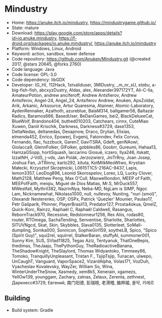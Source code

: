 # Mindustry

- Home: https://anuke.itch.io/mindustry, https://mindustrygame.github.io/
- State: mature
- Download: https://play.google.com/store/apps/details?id=io.anuke.mindustry, https://f-droid.org/packages/io.anuke.mindustry/, https://anuke.itch.io/mindustry
- Platform: Windows, Linux, Android
- Keyword: action, sandbox, tower defense
- Code repository: https://github.com/Anuken/Mindustry.git (@created 2017, @stars 20645, @forks 2760)
- Code language: Java
- Code license: GPL-3.0
- Code dependency: libGDX
- Developer: (G_H), 112Hack, 1stvaliduser, 3MIDustry, _m_nr_sU, _stabu_, a-big-fish-fish, abcxyzDustry, Aldas, alex, Alexander397172YT, Ali-C-Ila, AmateurPotion, andrew anciferoff, Andrew Antsfierov, Andrew Antsiferov, Angel-24, Angel_24, Antsiferov Andrew, Anuken, ApsZoldat, Arik, Arkanic, Arksource, Artur Quaresma, Atanner, Atomic-Laboratory, AydenRennaker, Azathoth, azureblue, BalaM314, ballgamer56, Baltazár Radics, Baramos666, BasedUser, BeDanGames, bei2, BlackDeluxeCat, BlueWolf, Brandons404, buthed010203, Catchears, cinnx, CuteMiao Xuwen, Daniil Krischik, Darkness, Darkness#3729, dase1353, DeltaNedas, deltanedas, Dexapnow, Draco, Drylian, Elixias, elmenda452, Enrico, Epowerj, Evgenij, Fatonndev, Felix Corvus, Fernando, flac, fuzzbuck, Garen7, GaviTSRA, Gdeft, genNAowl, GioIacca9, GlennFolker, GlFolker, gobbles86, Goobrr, Gureumi, Hahaa13, HamzaGSopp, hortiSquash, Iaccarino Giosuè, iczero, Ilya246, itskatt, IzzatNH, J-VdS, j-vds, Jan Polák, Jerzozwierz, JniTrRny, Joan Josep, Joshua Fan, JrTRinny, karlo292, kituta, KotMilkMeoWtwo, Krystian Małecki, Krzysztof Skrzętnicki, L0615T1C5-216AC-9437, Lapis, lemon3357, LeoDog896, Leonid Skorospelov, Lorex, LQ, Lucky Clover, Math2128, Matthew Peng, Max O'Cull, Maxwelllondon, MEEP of Faith, MEEPofFaith, meiqiu, Miguel de Dios Matias, Mr.S, MrDuck557, MWestfall, Mythril382, NazrinNya, Neba-MD, NgLam is SIMP, Ngọc Lam, Nicknamewhat, Nikolass1000, null, nullevoy, Nunting, "nuri (smol)", Olexandr Nesterenko, OSP, OSPx, Patrick 'Quezler' Mounier, Paulao17, Petr Gašparík, Phinner, PlayerBrasil13, Predator127, Prosta4okua, QmelZ, Quick-Korc, Rainzz, Raphaël C, Raphaël Caldwell, Rasangus, RebornTrack970, Recessive, Redstonneur1256, Rex Aliis, rodas80, router, RTOmega, SachaTending, Senventise, Sharlotte, Sharlottes, SITUVNgcd, Skat, Skin, Skybbles, Slava0135, Slotterleet, SoMall-dumpling, Somka000, Sonnicon, SophieGirl159, soytheLB, Spico, "Spico (Spirit Guy)", squi2rel, squirrel, StalkerBaran, stuffyAI, summoner001, Sunny Kim, SUS, SVlad11825, Tegas Aziz, Tentyanuk, ThatOneBepis, thedimas, TheJaaju, ThePythonGuy, TheRadioactiveBanana, TheShadowKnight, TheSlaylord, Thomas Widyantoko, Timmeey86, Tomoko, TranquillyUnpleasant, Tristan F., TsjipTsjip, Tunacan, ulwepo, UnCaughT, Vanguard, VaporSpace2, VizardAlpha, Volas171, VozDuh, Vyacheslav Kovalevsky, WayZer, William So, Wina, WinterUnderTheSnow, Xasmedy, xem8k5, Xenerain, xgamezs, YellOw139, younggam, Zachary, zatnas, Zelaux, Zerenta, zethnest, Даркнесс#3729, Евгений, 南门阳德, 彭瑞暄, 老滑稽, 酪桦姬, 물약, 키에르

## Building

- Build system: Gradle
